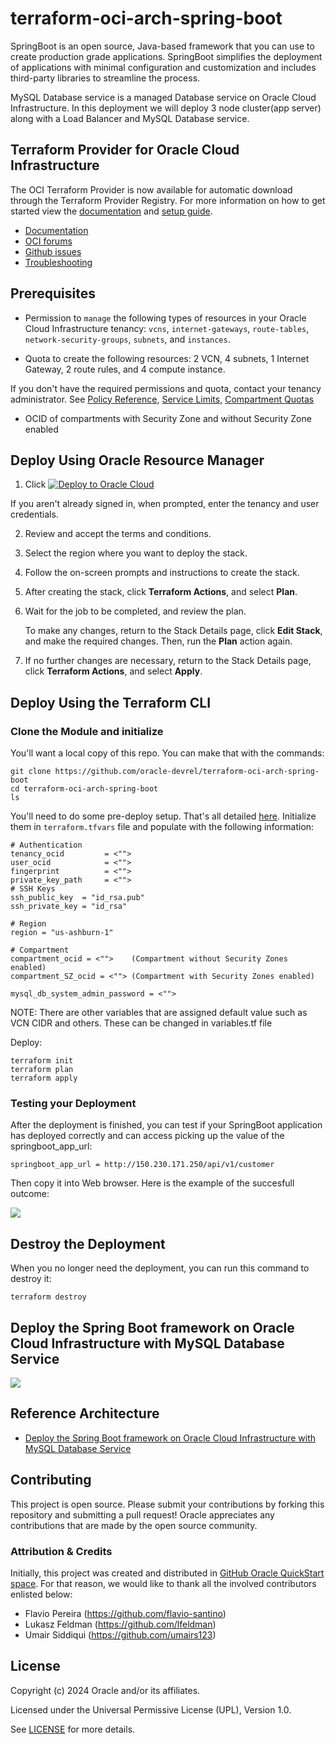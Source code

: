 # terraform-oci-arch-spring-boot

SpringBoot is an open source, Java-based framework that you can use to create production grade applications. SpringBoot simplifies the deployment of applications with minimal configuration and customization and includes third-party libraries to streamline the process.

MySQL Database service is a managed Database service on Oracle Cloud Infrastructure. In this deployment we will deploy 3 node cluster(app server) along with a Load Balancer and MySQL Database service.

## Terraform Provider for Oracle Cloud Infrastructure
The OCI Terraform Provider is now available for automatic download through the Terraform Provider Registry. 
For more information on how to get started view the [documentation](https://www.terraform.io/docs/providers/oci/index.html) 
and [setup guide](https://www.terraform.io/docs/providers/oci/guides/version-3-upgrade.html).

* [Documentation](https://www.terraform.io/docs/providers/oci/index.html)
* [OCI forums](https://cloudcustomerconnect.oracle.com/resources/9c8fa8f96f/summary)
* [Github issues](https://github.com/terraform-providers/terraform-provider-oci/issues)
* [Troubleshooting](https://www.terraform.io/docs/providers/oci/guides/guides/troubleshooting.html)

## Prerequisites

- Permission to `manage` the following types of resources in your Oracle Cloud Infrastructure tenancy: `vcns`, `internet-gateways`, `route-tables`, `network-security-groups`, `subnets`, and `instances`.

- Quota to create the following resources: 2 VCN, 4 subnets, 1 Internet Gateway, 2 route rules,  and 4 compute instance.

If you don't have the required permissions and quota, contact your tenancy administrator. See [Policy Reference](https://docs.cloud.oracle.com/en-us/iaas/Content/Identity/Reference/policyreference.htm), [Service Limits](https://docs.cloud.oracle.com/en-us/iaas/Content/General/Concepts/servicelimits.htm), [Compartment Quotas](https://docs.cloud.oracle.com/iaas/Content/General/Concepts/resourcequotas.htm)

- OCID of compartments with Security Zone and without Security Zone enabled

## Deploy Using Oracle Resource Manager

1. Click [![Deploy to Oracle Cloud](https://oci-resourcemanager-plugin.plugins.oci.oraclecloud.com/latest/deploy-to-oracle-cloud.svg)](https://cloud.oracle.com/resourcemanager/stacks/create?region=home&zipUrl=https://github.com/oracle-devrel/terraform-oci-arch-spring-boot/releases/latest/download/terraform-oci-arch-spring-boot-stack-latest.zip)


If you aren't already signed in, when prompted, enter the tenancy and user credentials.

2. Review and accept the terms and conditions.

3. Select the region where you want to deploy the stack.

4. Follow the on-screen prompts and instructions to create the stack.

5. After creating the stack, click **Terraform Actions**, and select **Plan**.

6. Wait for the job to be completed, and review the plan.

    To make any changes, return to the Stack Details page, click **Edit Stack**, and make the required changes. Then, run the **Plan** action again.

7. If no further changes are necessary, return to the Stack Details page, click **Terraform Actions**, and select **Apply**. 

## Deploy Using the Terraform CLI

### Clone the Module and initialize 

You'll want a local copy of this repo. You can make that with the commands:

    git clone https://github.com/oracle-devrel/terraform-oci-arch-spring-boot
    cd terraform-oci-arch-spring-boot
    ls

You'll need to do some pre-deploy setup.  That's all detailed [here](https://github.com/cloud-partners/oci-prerequisites).
Initialize them in  `terraform.tfvars` file and populate with the following information:

```
# Authentication
tenancy_ocid         = <"">
user_ocid            = <"">
fingerprint          = <"">
private_key_path     = <"">
# SSH Keys
ssh_public_key  = "id_rsa.pub"
ssh_private_key = "id_rsa"

# Region
region = "us-ashburn-1"

# Compartment
compartment_ocid = <"">    (Compartment without Security Zones enabled)
compartment_SZ_ocid = <""> (Compartment with Security Zones enabled)

mysql_db_system_admin_password = <"">

```

NOTE: There are other variables that are assigned default value such as VCN CIDR and others. These can be changed in variables.tf file

Deploy:

    terraform init
    terraform plan
    terraform apply


### Testing your Deployment
After the deployment is finished, you can test if your SpringBoot application has deployed correctly and can access picking up the value of the springboot_app_url:

````
springboot_app_url = http://150.230.171.250/api/v1/customer
`````

Then copy it into Web browser. Here is the example of the succesfull outcome:

![](./images/springbootdemo.png)

## Destroy the Deployment 
When you no longer need the deployment, you can run this command to destroy it:

    terraform destroy

## Deploy the Spring Boot framework on Oracle Cloud Infrastructure with MySQL Database Service
![](./images/oci-arch-spring-boot.png)

## Reference Architecture

- [Deploy the Spring Boot framework on Oracle Cloud Infrastructure with MySQL Database Service](https://docs.oracle.com/en/solutions/springboot-mysql-oci/)

## Contributing
This project is open source.  Please submit your contributions by forking this repository and submitting a pull request!  Oracle appreciates any contributions that are made by the open source community.

### Attribution & Credits
Initially, this project was created and distributed in [GitHub Oracle QuickStart space](https://github.com/oracle-quickstart/oci-redis). For that reason, we would like to thank all the involved contributors enlisted below:
- Flavio Pereira (https://github.com/flavio-santino)
- Lukasz Feldman (https://github.com/lfeldman)
- Umair Siddiqui (https://github.com/umairs123)

## License
Copyright (c) 2024 Oracle and/or its affiliates.

Licensed under the Universal Permissive License (UPL), Version 1.0.

See [LICENSE](LICENSE.txt) for more details.
